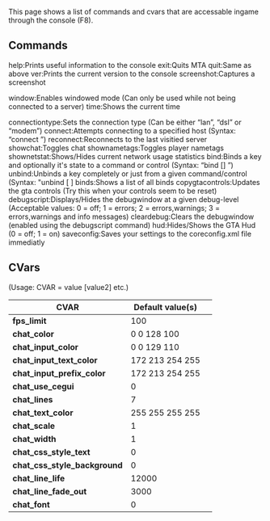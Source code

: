 This page shows a list of commands and cvars that are accessable ingame through the console (F8).

Commands
--------

help:Prints useful information to the console
exit:Quits MTA
quit:Same as above
ver:Prints the current version to the console
screenshot:Captures a screenshot  

<!-- -->

window:Enables windowed mode (Can only be used while not being connected to a server)
time:Shows the current time  

<!-- -->

connectiontype:Sets the connection type (Can be either “lan”, “dsl” or “modem”)
connect:Attempts connecting to a specified host (Syntax: “connect <ip> <port>”)
reconnect:Reconnects to the last visitied server
showchat:Toggles chat
shownametags:Toggles player nametags
shownetstat:Shows/Hides current network usage statistics
bind:Binds a key and optionally it's state to a command or control (Syntax: “bind <key> \[<state>\] <command>”)
unbind:Unbinds a key completely or just from a given command/control (Syntax: "unbind <key> \[<state> <command>\]
binds:Shows a list of all binds
copygtacontrols:Updates the gta controls (Try this when your controls seem to be reset)
debugscript:Displays/Hides the debugwindow at a given debug-level (Acceptable values: 0 = off; 1 = errors; 2 = errors,warnings; 3 = errors,warnings and info messages)
cleardebug:Clears the debugwindow (enabled using the debugscript command)
hud:Hides/Shows the GTA Hud (0 = off; 1 = on)
saveconfig:Saves your settings to the coreconfig.xml file immediatly  

CVars
-----

(Usage: CVAR = value \[value2\] etc.)

| CVAR                             | Default value(s) |     |
|----------------------------------|------------------|-----|
| **fps\_limit**                   | 100              |
| **chat\_color**                  | 0 0 128 100      |
| **chat\_input\_color**           | 0 0 129 110      |
| **chat\_input\_text\_color**     | 172 213 254 255  |
| **chat\_input\_prefix\_color**   | 172 213 254 255  |
| **chat\_use\_cegui**             | 0                |
| **chat\_lines**                  | 7                |
| **chat\_text\_color**            | 255 255 255 255  |
| **chat\_scale**                  | 1                |
| **chat\_width**                  | 1                |
| **chat\_css\_style\_text**       | 0                |
| **chat\_css\_style\_background** | 0                |
| **chat\_line\_life**             | 12000            |
| **chat\_line\_fade\_out**        | 3000             |
| **chat\_font**                   | 0                |
